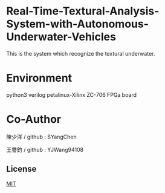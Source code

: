 # Real-Time-Textural-Analysis-System-with-Autonomous-Underwater-Vehicles
This is the system which recognize the textural underwater.

# Environment
python3
verilog
petalinux-Xilinx
ZC-706 FPGa board

# Co-Author
陳少洋 / github : SYangChen

王譽鈞 / github : YJWang94108

## License
[MIT](https://choosealicense.com/licenses/mit/)
